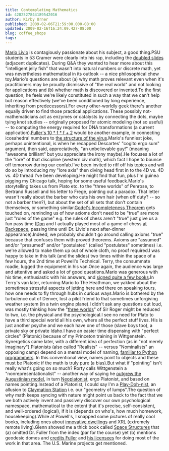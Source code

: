 ```yaml
---
title: Contemplating Mathematics
id: 4282527844189542016
author: Kirby Urner
published: 2009-02-06T21:59:00.000-08:00
updated: 2009-02-16T16:24:09.427-08:00
blog: coffee_shops
tags: 
---
```


[Mario Livio](http://mybizmo.blogspot.com/2007/04/phi-guy.html) is contagiously passionate about his subject, a good thing.PSU students in 53 Cramer were clearly into his rap, including the [doubled slides](http://www.flickr.com/photos/17157315@N00/3259207289/) (adjacent duplicates).  During Q&A they wanted to hear more about this "intelligent jelly fish" that wasn't into natural numbers or discrete math, yet was nevertheless mathematical in its outlook -- a nice philosophical chew toy.Mario's questions are about (a) why math proves relevant even when it's practitioners may be proudly dismissive of "the real world" and not looking for applications and (b) whether math is discovered or invented.To the first question, he feels we're likely constituted in such a way that we can't help but reason effectively (we've been conditioned by long experience, inheriting from predecessors).For every other-worldly geek there's another equally driven to find those practical applications.  These possibly not-mathematicians act as enzymes or catalysts by connecting the dots, maybe tying knot studies -- originally proposed for atomic modeling (not so useful) -- to computing the energy required for DNA transformations (a current application).[Fuller's 10 * f * f + 2](http://worldgame.blogspot.com/2009/01/part-deux.html) would be another example, in connecting icosahedral numbers to [the structure of the virus](http://mybizmo.blogspot.com/2005/11/another-outing.html).Mario's funniest joke, perhaps unintentional, is when he recapped Descartes' "cogito ergo sum" argument, then said, appreciatively, "an unbelievable guy!" (meaning "awesome brilliant" but you appreciate the irony maybe).He focuses a lot of the "lore" of that discipline (western civ math), which fact I hope to bounce off tomorrow during our confab.I've been invited to riff off his topics and will do so by introducing my "lore axis" then diving head first in to the 4D vs. 4D vs. 4D thread I've been developing.He might find that fun, plus I'm guinea pigging my Chicago talk, hoping for some useful feedback.Mario's storytelling takes us from Plato etc. to the "three worlds" of Penrose, to Bertrand Russell and his letter to Frege, pointing out a paradox.  That letter wasn't really about the barber who cuts his own hair (when off duty? -- so not a barber then?), but about the set of all sets that don't contain themselves, or something similar.[Godel's Incompleteness Theorem](http://controlroom.blogspot.com/2007/05/incompleteness.html) gets touched on, reminding us of how axioms don't need to be "true" are more just "rules of the game" e.g. the rules of chess aren't "true" just give us a fun pass time ([Don](http://www.flickr.com/photos/17157315@N00/3259187457/) and I actually played most of a game of chess [at Backspace](http://www.backspace.bz/), passing time until Dr. Livio's next after-dinner appearance).Indeed, we probably shouldn't go around calling axioms "true" because that confuses them with proved theorems.  Axioms are "assumed" and/or "presumed" and/or "postulated" (called "postulates" sometimes) i.e. we're allowed to make them up out of whole cloth, no proof required.I was happy to take in this talk (and the slides) two times within the space of a few hours, the 2nd time at Powell's Technical. Terry, the consummate roadie, lugged the equipment in his van.Once again, the audience was large and attentive and asked a lot of good questions.Mario was generous with his time, enthusiastic with his answers, and [signed quite a few books](http://www.flickr.com/photos/17157315@N00/3260009936/).In Terry's van later, returning Mario to The Heathman, we yakked about the sometimes stressful aspects of jetting here and there on speaking tours, how one needs to fly through hubs in curious ways.Mario is bothered by the turbulence out of Denver, lost a pilot friend to that sometimes unforgiving weather system (in a twin engine plane).I didn't ask any questions out loud, was mostly thinking how the "[three worlds](http://www.flickr.com/photos/17157315@N00/3259187721/)" of Sir Roger might be reduced to two, i.e. the physical and the psychological.I see no need for Plato to have a third special world all his own, where all the perfect stuff lives. His is just another psyche and we each have one of those (slave boys too), a private sky or private Idaho.I have an easier time dispensing with "perfect circles" (Platonic) because of my Princeton training in Wittgenstein.  Synergetics came later, with a different idea of perfection (as in "not merely imaginary").Platonists (also called "Realists" -- versus "Nominalists" an opposing camp) depend on a mental model of naming, [familiar to Python programmers](http://www.flickr.com/photos/17157315@N00/3260024756/).  In this conventional view, names point to objects and these must be Platonic if the math is truly pure (a bias).But what if "pointing" isn't really what's going on so much?  Rorty calls Wittgenstein a "nonrepresentationalist" -- another way of saying he [outgrew the Augustinian model](http://www.voidspace.org.uk/psychology/wittgenstein/one.shtml#1), in turn [Neoplatonist](http://www.iep.utm.edu/a/augustin.htm), ergo Platonist, and based on names pointing.Instead of a Platonist, I could say I'm a [Play-Doh-nist](http://www.hasbro.com/playdoh/), an allusion to [Claymation Station](http://worldgame.blogspot.com/2008/10/claymation-station.html) i.e. our "geometry of lumps".The question of why math keeps syncing with nature might point us back to the fact that we we both actively invent and passively discover our own psychological namespace, mathematical to the extent that it's precise, self-consistent, and well-ordered (logical), if it is (depends on who's, how much homework, housekeeping).While at Powell's, I snapped some pictures of really cool books, including ones about [innovative dwellings](http://www.flickr.com/photos/17157315@N00/3259201831/) and XRL (extremely remote living).Glenn showed me a thick book called [Space Structures](http://www.flickr.com/photos/17157315@N00/3259180721/) that (a) omitted Dr. Fuller from the index (par for the course) yet (b) mentions geodesic domes and [credits Fuller](http://www.flickr.com/photos/17157315@N00/3259181581/sizes/l/in/photostream/) and [his licensees](http://www.flickr.com/photos/17157315@N00/3260021570/) for doing most of the work in that area.  The U.S. Marine projects get mentioned.